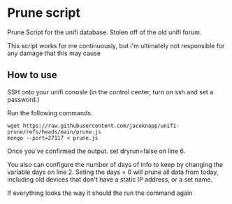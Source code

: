 # Prune script 
Prune Script for the unifi database. Stolen off of the old unifi forum. 

This script works for me continuously, but i'm ultimately not responsible for any damage that this may cause

## How to use

SSH onto your unifi conosle (in the control center, turn on ssh and set a password.)

Run the following commands. 

```
wget https://raw.githubusercontent.com/jacoknapp/unifi-prune/refs/heads/main/prune.js
mongo --port=27117 < prune.js
```

Once you've confirmed the output. set dryrun=false on line 6. 

You also can configure the number of days of info to keep by changing the variable days on line 2. Seting the days = 0 will prune all data from today, including old devices that don't have a static IP address, or a set name. 

If everything looks the way it should the run the command again
